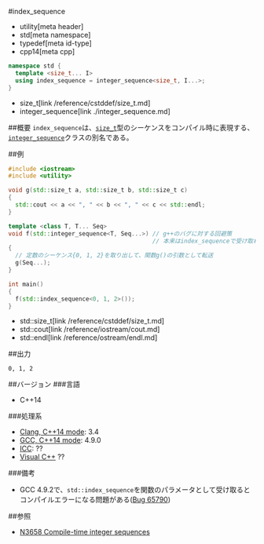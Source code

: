 #index_sequence
* utility[meta header]
* std[meta namespace]
* typedef[meta id-type]
* cpp14[meta cpp]

```cpp
namespace std {
  template <size_t... I>
  using index_sequence = integer_sequence<size_t, I...>;
}
```
* size_t[link /reference/cstddef/size_t.md]
* integer_sequence[link ./integer_sequence.md]

##概要
`index_sequence`は、[`size_t`](/reference/cstddef/size_t.md)型のシーケンスをコンパイル時に表現する、[`integer_sequence`](./integer_sequence.md)クラスの別名である。


##例
```cpp
#include <iostream>
#include <utility>

void g(std::size_t a, std::size_t b, std::size_t c)
{
  std::cout << a << ", " << b << ", " << c << std::endl;
}

template <class T, T... Seq>
void f(std::integer_sequence<T, Seq...>) // g++のバグに対する回避策
                                         // 本来はindex_sequenceで受け取れるはず
{
  // 定数のシーケンス{0, 1, 2}を取り出して、関数g()の引数として転送
  g(Seq...);
}

int main()
{
  f(std::index_sequence<0, 1, 2>());
}
```
* std::size_t[link /reference/cstddef/size_t.md]
* std::cout[link /reference/iostream/cout.md]
* std::endl[link /reference/ostream/endl.md]

##出力
```
0, 1, 2
```

##バージョン
###言語
- C++14

###処理系
- [Clang, C++14 mode](/implementation.md#clang): 3.4
- [GCC, C++14 mode](/implementation.md#gcc): 4.9.0
- [ICC](/implementation.md#icc): ??
- [Visual C++](/implementation.md#visual_cpp) ??

###備考
- GCC 4.9.2で、`std::index_sequence`を関数のパラメータとして受け取るとコンパイルエラーになる問題がある([Bug 65790](https://gcc.gnu.org/bugzilla/show_bug.cgi?id=65790))


##参照
- [N3658 Compile-time integer sequences](http://www.open-std.org/jtc1/sc22/wg21/docs/papers/2013/n3658.html)

